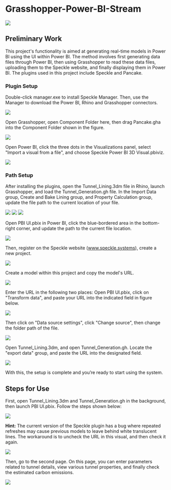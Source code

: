 # Grasshopper-Power-BI-Stream
![](images/Monash_University_logo.png)
## Preliminary Work

This project's functionality is aimed at generating real-time models in Power BI using the UI within Power BI. The method involves first generating data files through Power BI, then using Grasshopper to read these data files, uploading them to the Speckle website, and finally displaying them in Power BI. The plugins used in this project include Speckle and Pancake.

### Plugin Setup

Double-click manager.exe to install Speckle Manager. Then, use the Manager to download the Power BI, Rhino and Grasshopper connectors.

![](images/Connection.png)

Open Grasshopper, open Component Folder here, then drag Pancake.gha into the Component Folder shown in the figure.

![](images/GH1.png)

Open Power BI, click the three dots in the Visualizations panel, select "Import a visual from a file", and choose Speckle Power BI 3D Visual.pbiviz.

![](images/PBI1.png)

### Path Setup

After installing the plugins, open the Tunnel_Lining.3dm file in Rhino, launch Grasshopper, and load the Tunnel_Generation.gh file. In the Import Data group, Create and Bake Lining group, and Property Calculation group, update the file path to the current location of your file.

![](images/GH2.png)
![](images/GH3.png)
![](images/GH4.png)

 Open PBI UI.pbix in Power BI, click the blue-bordered area in the bottom-right corner, and update the path to the current file location.
 
![](images/PBIPY.png)

 Then, register on the Speckle website (www.speckle.systems), create a new project.
 
![](images/Speckle%20web.png)

 Create a model within this project and copy the model's URL.
 
![](images/ModelURL.png)

 Enter the URL in the following two places: Open PBI UI.pbix, click on "Transform data", and paste your URL into the indicated field in figure below. 
 
![](images/PBITD.png)

 Then click on "Data source settings", click "Change source", then change the folder path of the file.
 
![](images/PBITD2.png)

 Open Tunnel_Lining.3dm, and open Tunnel_Generation.gh. Locate the "export data" group, and paste the URL into the designated field.
 
![](images/Rhino%20Web.png)

 With this, the setup is complete and you’re ready to start using the system.
 
## Steps for Use

First, open Tunnel_Lining.3dm and Tunnel_Generation.gh in the background, then launch PBI UI.pbix. Follow the steps shown below:

![](images/PBIUse.png)

 **Hint:** The current version of the Speckle plugin has a bug where repeated refreshes may cause previous models to leave behind white translucent lines. The workaround is to uncheck the URL in this visual, and then check it again.
 
![](images/PBIBUG.png)

 Then, go to the second page. On this page, you can enter parameters related to tunnel details, view various tunnel properties, and finally check the estimated carbon emissions.
 
![](images/Page%202.png)
